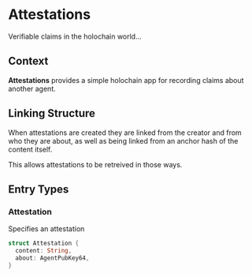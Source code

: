 # Attestations

Verifiable claims in the holochain world...

## Context

**Attestations** provides a simple holochain app for recording claims about another agent.

## Linking Structure

When attestations are created they are linked from the creator and from who they are about, as 
well as being linked from an anchor hash of the content itself.  

This allows attestations to be retreived in those ways.

## Entry Types

### Attestation

Specifies an attestation

``` rust
struct Attestation {
  content: String,
  about: AgentPubKey64,
}
```


